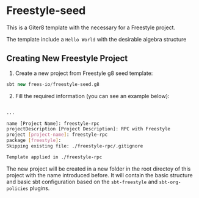 # Freestyle-seed

This is a Giter8 template with the necessary for a Freestyle project.

The template include a `Hello World` with the desirable algebra structure 

## Creating New Freestyle Project

1. Create a new project from Freestyle g8 seed template:

```scala
sbt new frees-io/freestyle-seed.g8
```

2. Fill the required information (you can see an example below):

```bash

...

name [Project Name]: freestyle-rpc
projectDescription [Project Description]: RPC with Freestyle
project [project-name]: freestyle-rpc
package [freestyle]:
Skipping existing file: ./freestyle-rpc/.gitignore

Template applied in ./freestyle-rpc
```

The new project will be created in a new folder in the root directoy of this project with the name introduced before. It will contain the basic structure and basic sbt configuration based on the `sbt-freestyle` and `sbt-org-policies` plugins.
